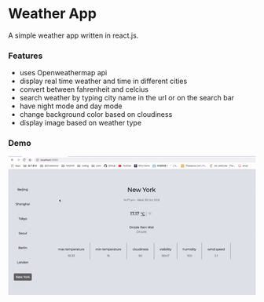 # Weather App

A simple weather app written in react.js.

### Features

* uses Openweathermap api
* display real time weather and time in different cities
* convert between fahrenheit and celcius
* search weather by typing city name in the url or on the search bar
* have night mode and day mode
* change background color based on cloudiness
* display image based on weather type


### Demo


![](weather-app-demo.gif)
